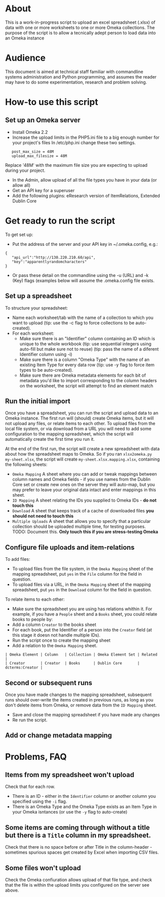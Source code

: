 # About

This is a work-in-progress script to upload an excel spreadsheet (.xlsx) of data with one or more worksheets to one or more Omeka collections. The purpose of the script is to allow a tecnically adept person to load data into an Omeka instance 

# Audience

This document is aimed at technical staff familiar with commandline systems administration and Python programming, and assumes the reader may have to do some experimentation, research and problem solving.

# How-to use this script
## Set up an Omeka server

* Install Omeka 2.2
* Increase the upload limits in the PHP5.ini file to a big enough number for your project's files
  In /etc/php.ini change these two settings.
```  
   post_max_size = 48M
   upload_max_filesize = 48M
```
  Replace '48M' with the maximum file size you are expecting to upload during your project.

* In the Admin, allow upload of all the file types you have in your data (or allow all)
* Get an API key for a superuser
* Add the following plugins: eResearch version of ItemRelations, Extended Dublin Core


# Get ready to run the script
To get set up:
* Put the address of the server and your API key in ~/.omeka.config, e.g.:
```
{
   "api_url":"http://130.220.210.60/api",
   "key":"apparentlyrandomcharacters"
}
```

* Or pass these detail on the commandline using the -u (URL) and -k (Key) flags (examples below will assume the .omeka.config file exists.

## Set up a spreadsheet

To structure your spreadsheet:
* Name each worksheet/tab with the name of a collection to which you want to upload (tip: use the -c flag to force collections to be auto-created).
* For each worksheet:
  * Make sure there is an "Identifier" column containing an ID which is unique to the whole workbook (tip: use sequential integers using auto-fill but make sure not to reuse) (tip: pass the name of a diferent Identifier column using -i)
  * Make sure there is a column "Omeka Type" with the name of an existing Item Type for every data row (tip: use -y flag to force item types to be auto-created).
  * Make sure there are Omeka metadata elements for each bit of metadata you'd like to import corresponding to the column headers on the worksheet, the script will attempt to find an element match



## Run the initial import

Once you have a spreadsheet, you can run the script and upload data to an Omeka instance. The first run will (should) create Omeka items, but it will not upload any files, or relate items to each other. To upload files from the local file system, or via download from a URL you will need to add some configuration to the mapping spreadsheet, which the script will automatically create the first time you run it.

At the end of the first run, the script will create a new spreadsheet with data about how the spreadsheet maps to Omeka. So if you ran `xlsx2omeka.py my-sheet.xlsx`, the script will create `my-sheet.xlsx.mapping.xlsx`, containing the following sheets:
* `Omeka Mapping` A sheet where you can add or tweak mappings between column names and Omeka fields - if you use names from the Dublin Core set or create new ones on the server they will auto-map, but you may prefer to leave your original data intact and enter mappings in this sheet.
*  `ID Mapping` A sheet relating the IDs you supplied to Omeka IDs - **do not touch this**
*  `Download` A sheet that keeps track of a cache of downloaded files **you should not need to touch this**
*  `Multiple Uploads` A sheet that allows you to specify that a particular collection should be uploaded multiple time, for testing purposes. TODO: Document this. **Only touch this if you are stress-testing Omeka**

## Configure file uploads and item-relations

To add files:
* To upload files from the file system, in the `Omeka Mapping` sheet of the mapping spreadsheet, put `yes` in the `File` column for the field in question.
* To upload files via a URL, in the `Omeka Mapping` sheet of the mapping spreadsheet, put `yes` in the `Download` column for the field in question.

To relate items to each other:
*   Make sure the spreadsheet you are using has relations whithin it.
  For example, if you have a `People` sheet and a `Books` sheet, you could relate books to people by:
  * Add a column `Creator` to the books sheet
  * For each book, put the Identifier of a person into the `Creator` field (at this stage it doesn not handle multiple IDs).
  * Run the script once to create the mapping sheet
  * Add a relation to the `Omeka Mapping` sheet.
 ```
| Omeka Element | Column   | Collection | Omeka Element Set | Related         |
| Creator       | Creator  | Books      | Dublin Core       | dcterms:Creator |
```
## Second or subsequent runs
Once you have made changes to the mapping spreadsheet, subsequent runs should over-write the items created in previous runs, as long as you don't delete items from Omeka, or remove data from the `ID Mapping` sheet.

* Save and close the mapping spreadsheet if you have made any changes
* Re run the script.

## Add or change metadata mapping


# Problems, FAQ

## Items from my spreadsheet won't upload

Check that for each row.
* There is an ID - either in the `Identifier` column or another column you specified using the `-i` flag.
* There is an Omeka Type and the Omeka Type exists as an Item Type in your Omeka isntances (or use the `-y` flag to auto-create)

## Some items are coming through without a title but there is a `Title` column in my spreadsheet.
Check that there is no space before or after Title in the column-header - sometimes spurious spaces get created by Excel when importing CSV files.

## Some files won't upload

Check the Omeka confiuration allows upload of that file type, and check that the file is within the upload limits you configured on the server see above.



